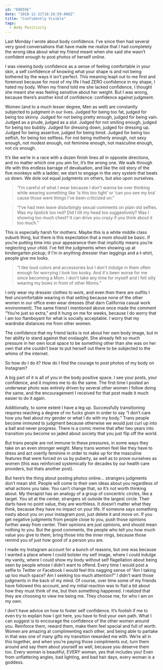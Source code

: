 ```yaml
---
id: "E0D55E"
date: "2018-12-31T18:28:59.006Z"
title: "Confidently Visible"
tags:
  - Body Positivity
---
```


Last Monday I wrote about body confidence. I’ve since then had several very good conversations that have made me realize that I had completely the wrong idea about what my friend meant when she said she wasn’t confident enough to post photos of herself online.

I was viewing body confidence as a sense of feeling comfortable in your skin, a self confidence of knowing what your shape is and not being bothered by the ways it isn’t perfect. This meaning leapt out to me first and foremost because for most of my life I had ZERO confidence in my shape, I hated my body. When my friend told me she lacked confidence, I thought she meant she was feeling sensitive about her weight. But I was wrong, because there’s another kind of confidence: confidence against judgment.

Women (and to a much lesser degree, Men as well) are constantly subjected to judgment in our lives. Judged for being too fat, judged for being too skinny. Judged for not being pretty enough, judged for being vain. Judged as a prude, judged as a slut. Judged for not smiling enough, judged for being too bubbly. Judged for dressing down, judged for dressing up. Judged for being assertive, judged for being timid. Judged for being too selfish, for being too selfless. For not being motherly enough, not sexy enough, not modest enough, not feminine enough, not masculine enough, not cis enough.

It’s like we’re in a race with a dozen finish lines all in opposite directions, and no matter which one you aim for, it’s the wrong one. We walk through life with this endless barrage of devaluation, and like the old story of the five monkeys with a ladder, we start to engage in the very system that beats us down. We dole out equal judgments on others, but also upon ourselves.

> “I’m careful of what I wear because I don't wanna be over thinking while wearing something like ‘is this too tight’ or ‘can you see my bra’ cause those were things I've been criticized on.”

> “I’ve had men leave disturbingly sexual comments on plain old selfies. Was my lipstick too red? Did I tilt my head too suggestively? Was I showing too much chest? It can drive you crazy if you think about it too much.”

This is especially harsh for mothers. Maybe this is a white middle class suburb thing, but there is this expectation that a mom should be basic. If you’re putting time into your appearance then that implicitly means you’re neglecting your child. I’ve felt the judgments when showing up at kindergarten pickup; if I’m in anything dressier than leggings and a t-shirt, people give me looks.

> “I like loud colors and accessories but I don't indulge in them often enough for worrying I look too kooky. And it's been worse for me since becoming a Mom. I don't take any time for myself and I felt silly wearing my bows in front of other Moms.”

I only wear my dressier clothes to work, and even then there are outfits I feel uncomfortable wearing in that setting because none of the other women in our office even wear dresses (that darn California casual work environment). The same friend I mentioned above once made the comment “You’re just so extra,” and it hung on me for weeks, because I do worry that I am too flamboyant for what is socially acceptable. I worry that my wardrobe distances me from other women.

The confidence that my friend lacks is not about her own body image, but in her ability to stand against that onslaught. She already felt so much pressure in her own local space to be something other than she was on her own that she couldn’t bear to put herself out there to be subjected to the whims of the internet.

So how do I do it? How do I find the courage to post photos of my body on Instagram?

A big part of it is all of you in the body positive space. I see your posts, your confidence, and it inspires me to do the same. The first time I posted an underwear photo was entirely driven by several other women I follow doing the same, and the encouragement I received for that post made it much easier to do it again.

Additionally, to some extent I have a leg up. Successfully transitioning requires reaching a degree of no fucks given in order to say “I don’t care how you feel about my gender or what I do with my body.” Trans people become immured to judgment because otherwise we would just curl up into a ball and never progress. There is a comic meme that after two years into transition you become so jaded about society that you just flip off the world.

But trans people are not immune to these pressures, in some ways they take on an even stronger weight. Many trans women feel like they have to dress and act overtly feminine in order to make up for the masculine features that were forced on us by puberty, as well as to prove ourselves as women (this was reinforced systemically for decades by our health care providers, but thats another post).

But here’s the thing about posting photos online... strangers judgments don’t mean shit. People will come to their own ideas about you regardless of what actions you take. You can’t change that, so it’s not worth thinking about. My therapist has an analogy of a group of concentric circles, like a target. You sit at the center, strangers sit outside the largest circle. Their darts have no point value, they are worthless. It doesn’t matter what they think, because they have no impact on your life. If someone says something nasty about you on your instagram post, just delete it and move on. If you get negative judgments from people close to you, push those opinions further away from center. Their opinions are just opinions, and should mean nothing to you. But the good comments, the people who tell you how much value you give to them, bring those into the inner rings, because those remind you of just how good of a person you are.

I made my Instagram account for a bunch of reasons, but one was because I wanted a place where I could bolster my self image, where I could indulge my vanity, where I could show my body without self flagellation about being seen by people whose I didn’t want to offend. Every time I would post a selfie to Twitter or Facebook I would feel this nagging sense of “Am I taking up too much space? Am I seeking too much attention?” I didn’t want those judgments in the back of my mind. Of course, over time some of my friends have followed this account, and my initial reaction was to flail a bit about how they must think of me, but then something happened. I realized that they are choosing to view me being me. They choose me, for who I am on my own.

I don’t have advice on how to foster self confidence. It’s foolish if me to even try to explain how I got here, you have to find your own path. What I can suggest is to encourage the confidence of the other women around you. Reinforce them, reward them, make them feel special and full of worth. Women are amazing at complimenting each other, and being able to partake in that was one of many gifts my transition rewarded me with. We’re all in this together, and when you’re paying those compliments out, turn them around and say them about yourself as well, because you deserve them too. Every woman is beautiful, EVERY woman, yes that includes you! Even from unflattering angles, bad lighting, and bad hair days, every woman is a goddess.

